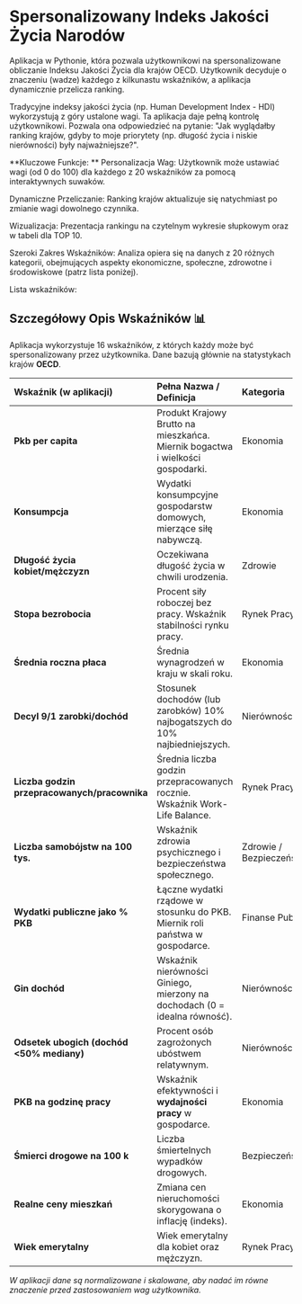 # Spersonalizowany Indeks Jakości Życia Narodów
Aplikacja w Pythonie, która pozwala użytkownikowi na spersonalizowane obliczanie Indeksu Jakości Życia dla krajów OECD. Użytkownik decyduje o znaczeniu (wadze) każdego z kilkunastu wskaźników, a aplikacja dynamicznie przelicza ranking.

Tradycyjne indeksy jakości życia (np. Human Development Index - HDI) wykorzystują z góry ustalone wagi. Ta aplikacja daje pełną kontrolę użytkownikowi. Pozwala ona odpowiedzieć na pytanie: "Jak wyglądałby ranking krajów, gdyby to moje priorytety (np. długość życia i niskie nierówności) były najważniejsze?".

**Kluczowe Funkcje: **
  Personalizacja Wag: Użytkownik może ustawiać wagi (od 0 do 100) dla każdego z 20 wskaźników za pomocą interaktywnych suwaków.

  Dynamiczne Przeliczanie: Ranking krajów aktualizuje się natychmiast po zmianie wagi dowolnego czynnika.

  Wizualizacja: Prezentacja rankingu na czytelnym wykresie słupkowym oraz w tabeli dla TOP 10.

  Szeroki Zakres Wskaźników: Analiza opiera się na danych z 20 różnych kategorii, obejmujących aspekty ekonomiczne, społeczne, zdrowotne i środowiskowe (patrz lista poniżej).

Lista wskaźników:
## Szczegółowy Opis Wskaźników 📊

Aplikacja wykorzystuje 16 wskaźników, z których każdy może być spersonalizowany przez użytkownika. Dane bazują głównie na statystykach krajów **OECD**.

| Wskaźnik (w aplikacji) | Pełna Nazwa / Definicja | Kategoria |
| :--- | :--- | :--- |
| **Pkb per capita** | Produkt Krajowy Brutto na mieszkańca. Miernik bogactwa i wielkości gospodarki. | Ekonomia |
| **Konsumpcja** | Wydatki konsumpcyjne gospodarstw domowych, mierzące siłę nabywczą. | Ekonomia |
| **Długość życia kobiet/mężczyzn** | Oczekiwana długość życia w chwili urodzenia. | Zdrowie |
| **Stopa bezrobocia** | Procent siły roboczej bez pracy. Wskaźnik stabilności rynku pracy. | Rynek Pracy |
| **Średnia roczna płaca** | Średnia wynagrodzeń w kraju w skali roku. | Ekonomia |
| **Decyl 9/1 zarobki/dochód** | Stosunek dochodów (lub zarobków) 10% najbogatszych do 10% najbiedniejszych. | Nierówności |
| **Liczba godzin przepracowanych/pracownika** | Średnia liczba godzin przepracowanych rocznie. Wskaźnik Work-Life Balance. | Rynek Pracy |
| **Liczba samobójstw na 100 tys.** | Wskaźnik zdrowia psychicznego i bezpieczeństwa społecznego. | Zdrowie / Bezpieczeństwo |
| **Wydatki publiczne jako \% PKB** | Łączne wydatki rządowe w stosunku do PKB. Miernik roli państwa w gospodarce. | Finanse Publ. |
| **Gin dochód** | Wskaźnik nierówności Giniego, mierzony na dochodach (0 = idealna równość). | Nierówności |
| **Odsetek ubogich (dochód <50% mediany)** | Procent osób zagrożonych ubóstwem relatywnym. | Nierówności |
| **PKB na godzinę pracy** | Wskaźnik efektywności i **wydajności pracy** w gospodarce. | Ekonomia |
| **Śmierci drogowe na 100 k** | Liczba śmiertelnych wypadków drogowych. | Bezpieczeństwo |
| **Realne ceny mieszkań** | Zmiana cen nieruchomości skorygowana o inflację (indeks). | Ekonomia |
| **Wiek emerytalny** | Wiek emerytalny dla kobiet oraz mężczyzn. | Rynek Pracy |
*W aplikacji dane są normalizowane i skalowane, aby nadać im równe znaczenie przed zastosowaniem wag użytkownika.*
